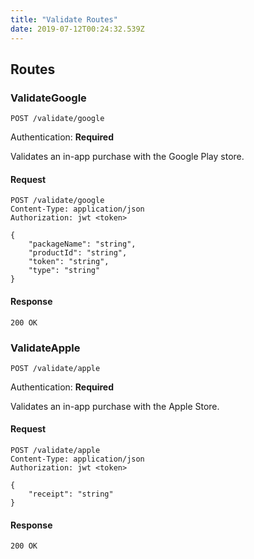 ```yaml
---
title: "Validate Routes"
date: 2019-07-12T00:24:32.539Z
---
```




## Routes

### ValidateGoogle
`POST /validate/google`

Authentication: **Required**

Validates an in-app purchase with the Google Play store.

#### Request
```http
POST /validate/google
Content-Type: application/json
Authorization: jwt <token>

{
    "packageName": "string",
    "productId": "string",
    "token": "string",
    "type": "string"
}
```

#### Response
```http
200 OK
```

### ValidateApple
`POST /validate/apple`

Authentication: **Required**

Validates an in-app purchase with the Apple Store.

#### Request
```http
POST /validate/apple
Content-Type: application/json
Authorization: jwt <token>

{
    "receipt": "string"
}
```

#### Response
```http
200 OK
```

